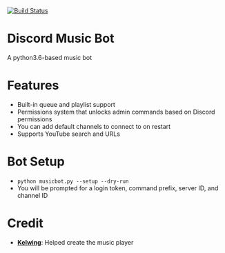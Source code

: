 [![Build Status](https://travis-ci.org/ArturoGuerra/discordmusicbot.svg?branch=master)](https://travis-ci.org/ArturoGuerra/discordmusicbot)

# Discord Music Bot
A python3.6-based music bot

# Features
 - Built-in queue and playlist support
 - Permissions system that unlocks admin commands based on Discord permissions
 - You can add default channels to connect to on restart
 - Supports YouTube search and URLs

# Bot Setup
 - `python musicbot.py --setup --dry-run`
 - You will be prompted for a login token, command prefix, server ID, and channel ID

# Credit
- **[Kelwing](https://github.com/Kelwing)**: Helped create the music player
